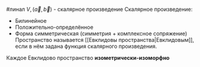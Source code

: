 #линал 
$V, (\vec{a}, \vec{b})$ - скалярное произведение
Скалярное произведение:
- Билинейное
- Положительно-определённое
- Форма симметрическая (симметрия + комплексное сопряжение)
Пространство называется [[Евклидовы пространства|Евклидовым]], если в нём задана функция скалярного произведения.

Каждое Евклидово пространство **изометрически-изоморфно**